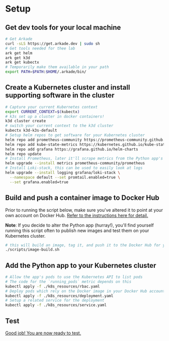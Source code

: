 # Setup

## Get dev tools for your local machine

```bash
# Get Arkade
curl -sLS https://get.arkade.dev | sudo sh
# Get tools needed for thee lab
ark get helm
ark get k3d
ark get kubectx
# Temporarily make them available in your path
export PATH=$PATH:$HOME/.arkade/bin/
```

## Create a Kubernetes cluster and install supporting software in the cluster

```bash
# Capture your current Kubernetes context
export CURRENT_CONTEXT=$(kubectx)
# k3s set up a cluster in docker containers!
k3d cluster create
# switch your current context to the k3d cluster
kubectx k3d-k3s-default
# Setup helm repos to get software for your Kubernetes cluster
helm repo add prometheus-community https://prometheus-community.github.io/helm-charts
helm repo add kube-state-metrics https://kubernetes.github.io/kube-state-metrics
helm repo add grafana https://grafana.github.io/helm-charts
helm repo update
# Install Prometheus, later it'll scrape metrics from the Python app's pods
helm upgrade --install metrics prometheus-community/prometheus
# Install Loki-stack, this can be used to easily look at logs
helm upgrade --install logging grafana/loki-stack \
  --namespace default --set promtail.enabled=true \
  --set grafana.enabled=true 
```

## Build and push a container image to Docker Hub

Prior to running the script below, make sure you've altered it to point at your own account on Docker Hub. [Refer to the instructions here for detail.](https://github.com/kylos101/python-with-prometheus#instructions)

**Note**: If you decide to alter the Python app (hurray!), you'll find yourself running this script often to publish new images and test them on your Kubernetes cluster.

```bash
# this will build an image, tag it, and push it to the Docker Hub for you
./scripts/image-build.sh
```

## Add the Python app to your Kubernetes cluster

```bash
# Allow the app's pods to use the Kubernetes API to list pods
# The code for the `running_pods` metric depends on this
kubectl apply -f ./k8s_resources/rbac.yaml
# Deploy pods which rely on the Docker image in your Docker Hub account's repo
kubectl apply -f ./k8s_resources/deployment.yaml
# Setup a related service for the deployment
kubectl apply -f ./k8s_resources/service.yaml
```

## Test

[Good job! You are now ready to test.](./testing.md)
